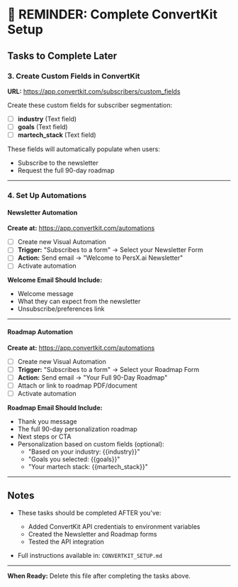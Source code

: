 # 🔔 REMINDER: Complete ConvertKit Setup

## Tasks to Complete Later

### 3. Create Custom Fields in ConvertKit

**URL:** https://app.convertkit.com/subscribers/custom_fields

Create these custom fields for subscriber segmentation:

- [ ] **industry** (Text field)
- [ ] **goals** (Text field)
- [ ] **martech_stack** (Text field)

These fields will automatically populate when users:
- Subscribe to the newsletter
- Request the full 90-day roadmap

---

### 4. Set Up Automations

#### Newsletter Automation

**Create at:** https://app.convertkit.com/automations

- [ ] Create new Visual Automation
- [ ] **Trigger:** "Subscribes to a form" → Select your Newsletter Form
- [ ] **Action:** Send email → "Welcome to PersX.ai Newsletter"
- [ ] Activate automation

**Welcome Email Should Include:**
- Welcome message
- What they can expect from the newsletter
- Unsubscribe/preferences link

---

#### Roadmap Automation

**Create at:** https://app.convertkit.com/automations

- [ ] Create new Visual Automation
- [ ] **Trigger:** "Subscribes to a form" → Select your Roadmap Form
- [ ] **Action:** Send email → "Your Full 90-Day Roadmap"
- [ ] Attach or link to roadmap PDF/document
- [ ] Activate automation

**Roadmap Email Should Include:**
- Thank you message
- The full 90-day personalization roadmap
- Next steps or CTA
- Personalization based on custom fields (optional):
  - "Based on your industry: {{industry}}"
  - "Goals you selected: {{goals}}"
  - "Your martech stack: {{martech_stack}}"

---

## Notes

- These tasks should be completed AFTER you've:
  - Added ConvertKit API credentials to environment variables
  - Created the Newsletter and Roadmap forms
  - Tested the API integration

- Full instructions available in: `CONVERTKIT_SETUP.md`

---

**When Ready:** Delete this file after completing the tasks above.
